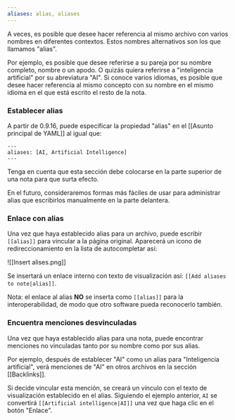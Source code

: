```yaml
---
aliases: alias, aliases
---
```


A veces, es posible que desee hacer referencia al mismo archivo con varios nombres en diferentes contextos. Estos nombres alternativos son los que llamamos "alias".

Por ejemplo, es posible que desee referirse a su pareja por su nombre completo, nombre o un apodo. O quizás quiera referirse a "inteligencia artificial" por su abreviatura "AI". Si conoce varios idiomas, es posible que desee hacer referencia al mismo concepto con su nombre en el mismo idioma en el que está escrito el resto de la nota.

### Establecer alias

A partir de 0.9.16, puede especificar la propiedad "alias" en el [[Asunto principal de YAML]] al igual que:

```
---
aliases: [AI, Artificial Intelligence]
---
```

Tenga en cuenta que esta sección debe colocarse en la parte superior de una nota para que surta efecto.

En el futuro, consideraremos formas más fáciles de usar para administrar alias que escribirlos manualmente en la parte delantera.

### Enlace con alias

Una vez que haya establecido alias para un archivo, puede escribir `[[alias]]` para vincular a la página original. Aparecerá un icono de redireccionamiento en la lista de autocompletar así:

![[Insert alises.png]]

Se insertará un enlace interno con texto de visualización así: `[[Add aliases to note|alias]]`.

Nota: el enlace al alias **NO** se inserta como `[[alias]]` para la interoperabilidad, de modo que otro software pueda reconocerlo también.

### Encuentra menciones desvinculadas

Una vez que haya establecido alias para una nota, puede encontrar menciones no vinculadas tanto por su nombre como por sus alias.

Por ejemplo, después de establecer "AI" como un alias para "Inteligencia artificial", verá menciones de "AI" en otros archivos en la sección [[Backlinks]].

Si decide vincular esta mención, se creará un vínculo con el texto de visualización establecido en el alias. Siguiendo el ejemplo anterior, `AI` se convertirá `[[Artificial intelligence|AI]]` una vez que haga clic en el botón "Enlace".